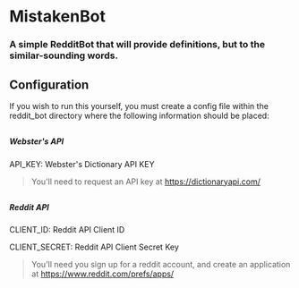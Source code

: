 # MistakenBot
### A simple RedditBot that will provide definitions, but to the similar-sounding words.

###

## Configuration
If you wish to run this yourself, you must create a config file within the reddit_bot directory where the following information should be placed:
##

##### Webster's API
API_KEY:        Webster's Dictionary API KEY

>You'll need to request an API key at https://dictionaryapi.com/ 
##

##### Reddit API
CLIENT_ID:      Reddit API Client ID

CLIENT_SECRET:  Reddit API Client Secret Key 

>You'll need you sign up for a reddit account, and create an application at https://www.reddit.com/prefs/apps/



